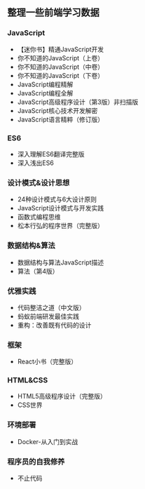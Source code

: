 ## 整理一些前端学习数据
### JavaScript
+ <a>【迷你书】精通JavaScript开发<a/>
+ 你不知道的JavaScript（上卷）
+ 你不知道的JavaScript（中卷）
+ 你不知道的JavaScript（下卷）
+ JavaScript编程精解
+ JavaScript编程全解
+ JavaScript高级程序设计（第3版）非扫描版
+ JavaScript核心技术开发解密
+ JavaScript语言精粹（修订版）

### ES6
+ 深入理解ES6翻译完整版
+ 深入浅出ES6

### 设计模式&设计思想
+ 24种设计模式与6大设计原则
+ JavaScript设计模式与开发实践
+ 函数式编程思维
+ 松本行弘的程序世界（完整版）

### 数据结构&算法
+ 数据结构与算法JavaScript描述
+ 算法（第4版）

### 优雅实践
+ 代码整洁之道（中文版）
+ 蚂蚁前端研发最佳实践
+ 重构：改善既有代码的设计

### 框架
+ React小书（完整版）

### HTML&CSS
+ HTML5高级程序设计（完整版）
+ CSS世界

### 环境部署
+ Docker-从入门到实战

### 程序员的自我修养
+ 不止代码
